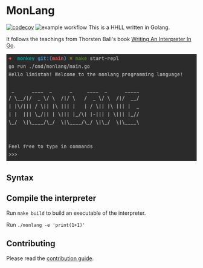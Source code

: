 
# MonLang

[![codecov](https://codecov.io/gh/limistah/monlang/graph/badge.svg?token=Z232S748YR)](https://codecov.io/gh/limistah/monlang)
![example workflow](https://github.com/limistah/monlang/actions/workflows/unit-test.yml/badge.svg)
This is a HHLL written in Golang.

It follows the teachings from Thorsten Ball's book [Writing An Interpreter In Go](https://interpreterbook.com/).

![img.png](assets/img.png)

## Syntax

## Compile the interpreter
Run `make build` to build an executable of the interpreter.

Run `./monlang -e 'print(1+1)'`

## Contributing
Please read the [contribution guide](./CONTRIBUTING.md).
